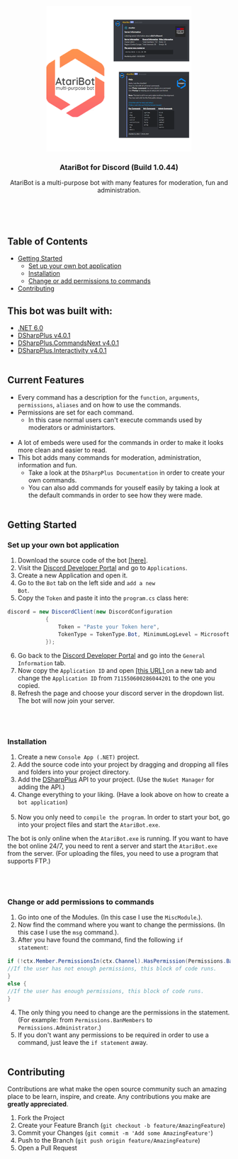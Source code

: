  <!-- PROJECT LOGO -->
<br />
<p align="center">
  <a href="https://github.com/sEbi3/AtariBot">
    <img src="Logos/AtariBotPreview.png" alt="Logo" width="328" height="328">
  </a>
<h3 align="center">AtariBot for Discord (Build 1.0.44)</h3>
  <p align="center">AtariBot is a multi-purpose bot with many features for moderation, fun and administration.
    <br />
    <br />
  </p>
</p><br><br>
 
 
<!-- TABLE OF CONTENTS -->
## Table of Contents

* [Getting Started](#getting-started)
  * [Set up your own bot application](#set-up-your-own-bot-application)
  * [Installation](#installation)
  * [Change or add permissions to commands](#change-or-add-permissions-to-commands)
* [Contributing](#contributing)
 

## This bot was built with:
* <a href="https://dotnet.microsoft.com/en-us/download/dotnet/6.0">.NET 6.0</a>
* <a href="https://dsharpplus.github.io/">DSharpPlus v4.0.1</a>
* <a href="https://dsharpplus.github.io/">DSharpPlus.CommandsNext v4.0.1</a>
* <a href="https://dsharpplus.github.io/">DSharpPlus.Interactivity v4.0.1</a><br><br>


## Current Features
* Every command has a description for the <code>function</code>, <code>arguments</code>, <code>permissions</code>, <code>aliases</code> and on how to use the commands.
* Permissions are set for each command.<br>
  * In this case normal users can't execute commands used by moderators or administartors.<br><br>
* A lot of embeds were used for the commands in order to make it looks more clean and easier to read.
* This bot adds many commands for moderation, administration, information and fun.<br>
  * Take a look at the <code>DSharpPlus Documentation</code> in order to create your own commands.<br>
  * You can also add commands for youself easily by taking a look at the default commands in order to see how they were made.<br><br>


## Getting Started

### Set up your own bot application
 1. Download the source code of the bot <a href="https://github.com/sEbi3/AtariBot">[here]</a>.<br>
 2. Visit the <a href="https://discord.com/developers/applications">Discord Developer Portal</a> and go to <code>Applications</code>.<br>
 3. Create a new Application and open it.
 4. Go to the <code>Bot</code> tab on the left side and <code>add a new Bot</code>.<br>
 5. Copy the <code>Token</code> and paste it into the <code>program.cs</code> class here:

```cs 
discord = new DiscordClient(new DiscordConfiguration
            {
                Token = "Paste your Token here",
                TokenType = TokenType.Bot, MinimumLogLevel = Microsoft.Extensions.Logging.LogLevel.Debug,
            }); 
```

 6. Go back to the <a href="https://discord.com/developers/applications">Discord Developer Portal</a> and go into the <code>General Information</code> tab.
 7. Now copy the <code>Application ID</code> and open <a href="https://discord.com/oauth2/authorize?client_id=711550600286044201&scope=bot&permissions=8">[this URL] </a> on a new tab and change the <code>Application ID</code> from <code>711550600286044201</code> to the one you copied.
 8. Refresh the page and choose your discord server in the dropdown list. The bot will now join your server.<br><br><br><br>
 
### Installation
 1. Create a new <code>Console App (.NET)</code> project.<br>
 2. Add the source code into your project by dragging and dropping all files and folders into your project directory.<br>
 3. Add the <a href="https://dsharpplus.github.io/">DSharpPlus</a> API to your project. (Use the <code>NuGet Manager</code> for adding the API.)<br>
 4. Change everything to your liking. (Have a look above on how to create a <code>bot application</code>)<br><br>
 5. Now you only need to <code>compile the program</code>. In order to start your bot, go into your project files and start the <code>AtariBot.exe</code>.<br>

 The bot is only online when the <code>AtariBot.exe</code> is running. If you want to have the bot online 24/7, you need to rent a server and start the <code>AtariBot.exe</code> from the server. (For uploading the files, you need to use a program that supports FTP.)<br><br><br><br>


### Change or add permissions to commands
 1. Go into one of the Modules. (In this case I use the <code>MiscModule</code>.).
 2. Now find the command where you want to change the permissions. (In this case I use the <code>msg</code> command.).
 3. After you have found the command, find the following <code>if statement</code>:

```cs
if (!ctx.Member.PermissionsIn(ctx.Channel).HasPermission(Permissions.BanMembers)) {
//If the user has not enough permissions, this block of code runs.
}
else {
//If the user has enough permissions, this block of code runs.
}
```

 4. The only thing you need to change are the permissions in the statement. (For example: from <code>Permissions.BanMembers</code> to <code>Permissions.Administrator</code>.)<br>
 5. If you don't want any permissions to be required in order to use a command, just leave the <code>if statement</code> away.<br><br>


<!-- CONTRIBUTING -->
## Contributing

Contributions are what make the open source community such an amazing place to be learn, inspire, and create. Any contributions you make are **greatly appreciated**. 

1. Fork the Project
2. Create your Feature Branch (`git checkout -b feature/AmazingFeature`)
3. Commit your Changes (`git commit -m 'Add some AmazingFeature'`)
4. Push to the Branch (`git push origin feature/AmazingFeature`)
5. Open a Pull Request<br><br>
